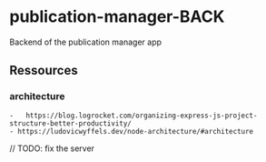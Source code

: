 # publication-manager-BACK
Backend of the publication manager app

## Ressources 
### architecture
    -   https://blog.logrocket.com/organizing-express-js-project-structure-better-productivity/
    - https://ludovicwyffels.dev/node-architecture/#architecture

// TODO: fix the server